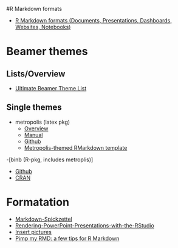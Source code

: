 #R Markdown formats

- [R Markdown formats (Documents, Presentations, Dashboards, Websites, Notebooks)](https://r4ds.had.co.nz/r-markdown-formats.html)


# Beamer themes
 
## Lists/Overview

- [Ultimate Beamer Theme List](https://awesomeopensource.com/project/martinbjeldbak/ultimate-beamer-theme-list)

## Single themes

- metropolis (latex pkg)
  - [Overview](http://bloerg.net/posts/a-modern-beamer-theme/)
  - [Manual](https://mirror.informatik.hs-fulda.de/tex-archive/macros/latex/contrib/beamer-contrib/themes/metropolis/doc/metropolistheme.pdf)
  - [Github](https://github.com/matze/mtheme)
  - [Metropolis-themed RMarkdown template](https://github.com/eddelbuettel/samples-rmarkdown-metropolis)
  
-[binb (R-pkg, includes metroplis)]
  - [Github](https://github.com/eddelbuettel/binb)
  - [CRAN](https://cran.r-project.org/web/packages/binb/index.html)
  
# Formatation
- [Markdown-Spickzettel](https://support.squarespace.com/hc/de/articles/206543587-Markdown-Spickzettel)
- [Rendering-PowerPoint-Presentations-with-the-RStudio](https://support.rstudio.com/hc/en-us/articles/360004672913-Rendering-PowerPoint-Presentations-with-the-RStudio-IDE)
- [Insert pictures](https://stackoverflow.com/questions/25166624/insert-picture-table-in-r-markdown/25167279)
- [Pimp my RMD: a few tips for R Markdown](https://holtzy.github.io/Pimp-my-rmd/)  
